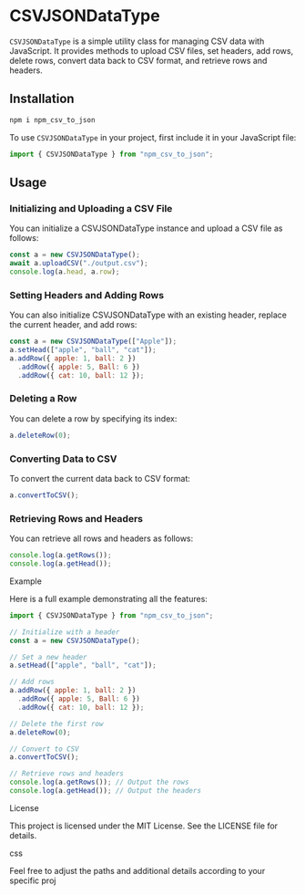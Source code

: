 # CSVJSONDataType

`CSVJSONDataType` is a simple utility class for managing CSV data with JavaScript. It provides methods to upload CSV files, set headers, add rows, delete rows, convert data back to CSV format, and retrieve rows and headers.

## Installation

```bash
npm i npm_csv_to_json
```

To use `CSVJSONDataType` in your project, first include it in your JavaScript file:

```javascript
import { CSVJSONDataType } from "npm_csv_to_json";
```

## Usage

### Initializing and Uploading a CSV File

You can initialize a CSVJSONDataType instance and upload a CSV file as follows:

```javascript
const a = new CSVJSONDataType();
await a.uploadCSV("./output.csv");
console.log(a.head, a.row);
```

### Setting Headers and Adding Rows

You can also initialize CSVJSONDataType with an existing header, replace the current header, and add rows:

```javascript
const a = new CSVJSONDataType(["Apple"]);
a.setHead(["apple", "ball", "cat"]);
a.addRow({ apple: 1, ball: 2 })
  .addRow({ apple: 5, Ball: 6 })
  .addRow({ cat: 10, ball: 12 });
```

### Deleting a Row

You can delete a row by specifying its index:

```javascript
a.deleteRow(0);
```

### Converting Data to CSV

To convert the current data back to CSV format:

```javascript
a.convertToCSV();
```

### Retrieving Rows and Headers

You can retrieve all rows and headers as follows:

```javascript
console.log(a.getRows());
console.log(a.getHead());
```

Example

Here is a full example demonstrating all the features:

```javascript
import { CSVJSONDataType } from "npm_csv_to_json";

// Initialize with a header
const a = new CSVJSONDataType();

// Set a new header
a.setHead(["apple", "ball", "cat"]);

// Add rows
a.addRow({ apple: 1, ball: 2 })
  .addRow({ apple: 5, Ball: 6 })
  .addRow({ cat: 10, ball: 12 });

// Delete the first row
a.deleteRow(0);

// Convert to CSV
a.convertToCSV();

// Retrieve rows and headers
console.log(a.getRows()); // Output the rows
console.log(a.getHead()); // Output the headers
```

License

This project is licensed under the MIT License. See the LICENSE file for details.

css

Feel free to adjust the paths and additional details according to your specific proj
